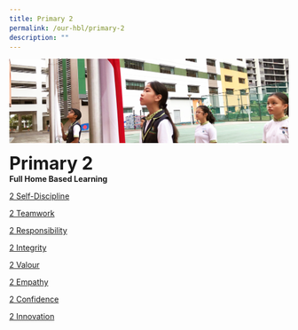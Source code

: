 ```yaml
---
title: Primary 2
permalink: /our-hbl/primary-2
description: ""
---
```

![](/images/sub-banner.jpg)

**<font size=6>Primary 2</font>**<br>
**Full Home Based Learning**

[2 Self-Discipline](https://docs.google.com/document/d/e/2PACX-1vSYItzFkkRFDmYDlPS2fkE9taMyiMQ_YEAFjZcaxdq95OiMroK0_KYd4fvAlGzjGw/pub)

[2 Teamwork](https://docs.google.com/document/d/e/2PACX-1vTwokjlojSQYrQElu6pc6dwgArRg3Mzr8UGOhxSkmLmdjV-RMrV9FlAdBwcQ0thbA/pub)

[2 Responsibility](https://docs.google.com/document/d/e/2PACX-1vTMuAhzFBUbDr0ku2ziqhW4g-Orv5L_AKGOJfOaV1VHV_yEf8WdV0sZGEM1ChSzZg/pub)

[2 Integrity](https://docs.google.com/document/d/e/2PACX-1vSQrsRW-9Jpu9R7BABW02L3KiDLnV_vlKpvBXXfwd61W2UJIqv2P3F39kdVFSnrHw/pub)

[2 Valour](https://docs.google.com/document/d/e/2PACX-1vRCWH9SzTyTBFui98ZO73fpc3pDVuOk40KNbJBCH9aJZqKA1nbd0hMM4MLKQb7q-w/pub)

[2 Empathy](https://docs.google.com/document/d/e/2PACX-1vSyVP2nFnnKb-56Gtr0K5ifol6-hEp-Ak5tneeidOtWMMghJ3EIHKcGgmqSHUO2MQ/pub)

[2 Confidence](https://docs.google.com/document/d/e/2PACX-1vQqjCAP372nIeVU-WkR3CjeZ-mlnoiIkQdSlF0KiKHxbb7jT8mnCBwx1dOoRuhf_w/pub)

[2 Innovation](https://docs.google.com/document/d/e/2PACX-1vR0WiExFrX_lrfQf7wU9iwlMK1A647y2YcW19JlHz4FBKPgZf9DmIicOzbcoV6pkw/pub)